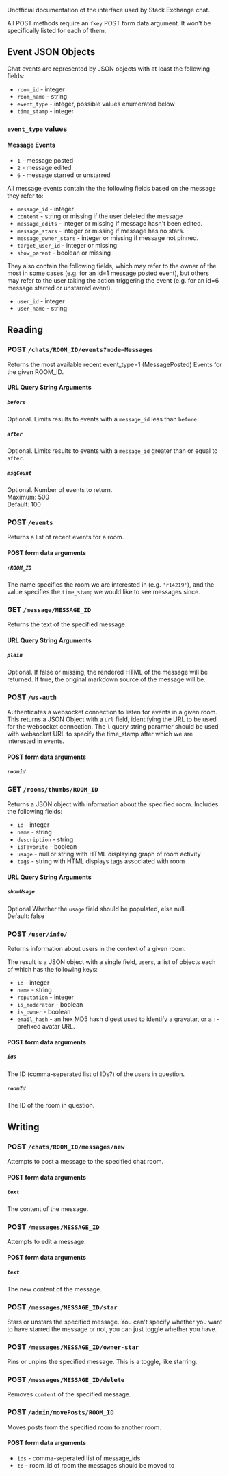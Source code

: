 Unofficial documentation of the interface used by Stack Exchange chat.

All POST methods require an `fkey` POST form data argument. It won't be
specifically listed for each of them.

## Event JSON Objects

Chat events are represented by JSON objects with at least the following
fields:

- `room_id` - integer
- `room_name` - string
- `event_type` - integer, possible values enumerated below
- `time_stamp` - integer

### `event_type` values

#### Message Events

- `1` - message posted
- `2` - message edited
- `6` - message starred or unstarred

All message events contain the the following fields based on the message
they refer to:

- `message_id` - integer
- `content` - string or missing if the user deleted the message
- `message_edits` - integer or missing if message hasn't been edited.
- `message_stars` - integer or missing if message has no stars.
- `message_owner_stars` - integer or missing if message not pinned.
- `target_user_id` - integer or missing
- `show_parent` - boolean or missing

They also contain the following fields, which may refer to the owner of
the most in some cases (e.g. for an id=1 message posted event), but
others may refer to the user taking the action triggering the event
(e.g. for an id=6 message starred or unstarred event).

- `user_id` - integer
- `user_name` - string

## Reading

### POST `/chats/ROOM_ID/events?mode=Messages`

Returns the most available recent event_type=1 (MessagePosted) Events
for the given ROOM_ID.

#### URL Query String Arguments

##### `before`

Optional. Limits results to events with a `message_id` less than
`before`.

##### `after`

Optional. Limits results to events with a `message_id` greater than or
equal to `after`.

##### `msgCount`

Optional. Number of events to return.  
Maximum: 500  
Default: 100

### POST `/events`

Returns a list of recent events for a room.

#### POST form data arguments

##### `rROOM_ID`

The name specifies the room we are interested in (e.g. `'r14219'`), and
the value specifies the `time_stamp` we would like to see messages
since.

### GET `/message/MESSAGE_ID`

Returns the text of the specified message.

#### URL Query String Arguments

##### `plain`

Optional. If false or missing, the rendered HTML of the message will be
returned. If true, the original markdown source of the message will be.

### POST `/ws-auth`

Authenticates a websocket connection to listen for events in a given
room. This returns a JSON Object with a `url` field, identifying the URL
to be used for the websocket connection. The `l` query string paramter
should be used with websocket URL to specify the time_stamp after which
we are interested in events.

#### POST form data arguments

##### `roomid`

### GET `/rooms/thumbs/ROOM_ID`

Returns a JSON object with information about the specified room.
Includes the following fields:

- `id` - integer
- `name` - string
- `description` - string
- `isFavorite` - boolean
- `usage` - null or string with HTML displaying graph of room activity
- `tags` - string with HTML displays tags associated with room

#### URL Query String Arguments

##### `showUsage`

Optional Whether the `usage` field should be populated, else null.  
Default: false

### POST `/user/info/`

Returns information about users in the context of a given room.

The result is a JSON object with a single field, `users`, a list of
objects each of which has the following keys:

- `id` - integer
- `name` - string
- `reputation` - integer
- `is_moderator` - boolean
- `is_owner` - boolean
- `email_hash` - an hex MD5 hash digest used to identify a gravatar,
  or a `!`-prefixed avatar URL.

#### POST form data arguments

##### `ids`

The ID (comma-seperated list of IDs?) of the users in question.

##### `roomId`

The ID of the room in question.

## Writing

### POST `/chats/ROOM_ID/messages/new`

Attempts to post a message to the specified chat room.

#### POST form data arguments

##### `text`

The content of the message.

### POST `/messages/MESSAGE_ID`

Attempts to edit a message.

#### POST form data arguments

##### `text`

The new content of the message.

### POST `/messages/MESSAGE_ID/star`

Stars or unstars the specified message. You can't specify whether you
want to have starred the message or not, you can just toggle whether
you have.

### POST `/messages/MESSAGE_ID/owner-star`

Pins or unpins the specified message. This is a toggle, like starring.

### POST `/messages/MESSAGE_ID/delete`

Removes `content` of the specified message.

### POST `/admin/movePosts/ROOM_ID`

Moves posts from the specified room to another room.

#### POST form data arguments

- `ids` - comma-seperated list of message_ids
- `to` - room_id of room the messages should be moved to
